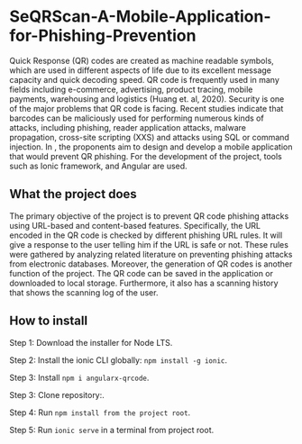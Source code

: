 
# SeQRScan-A-Mobile-Application-for-Phishing-Prevention

Quick Response (QR) codes are created as machine readable symbols, which are used in different aspects of life due to its excellent message capacity and quick decoding speed. QR code is frequently used in many fields including e-commerce, advertising, product tracing, mobile payments, warehousing and logistics (Huang et. al, 2020). Security is one of the major problems that QR code is facing. Recent studies indicate that barcodes can be maliciously used for performing numerous kinds of attacks, including phishing, reader application attacks, malware propagation, cross-site scripting (XXS) and attacks using SQL or command injection. In , the proponents aim to design and develop a mobile application that would prevent QR phishing. For the development of the project, tools such as Ionic framework, and Angular are used.


## What the project does
The primary objective of the project is to prevent QR code phishing attacks using URL-based and content-based features. Specifically, the URL encoded in the QR code is checked by different phishing URL rules. It will give a response to the user telling him if the URL is safe or not. These rules were gathered by analyzing related literature on preventing phishing attacks from electronic databases. Moreover, the generation of QR codes is another function of the project. The QR code can be saved in the application or downloaded to local storage. Furthermore, it also has a scanning history that shows the scanning log of the user.

## How to install
Step 1: Download the installer for Node LTS.   
    
Step 2: Install the ionic CLI globally: ```npm install -g ionic```.   
    
Step 3: Install ```npm i angularx-qrcode```.    
    
Step 3: Clone repository:.    
   
Step 4: Run ```npm install from the project root```.    
    
Step 5: Run ```ionic serve``` in a terminal from project root.    

